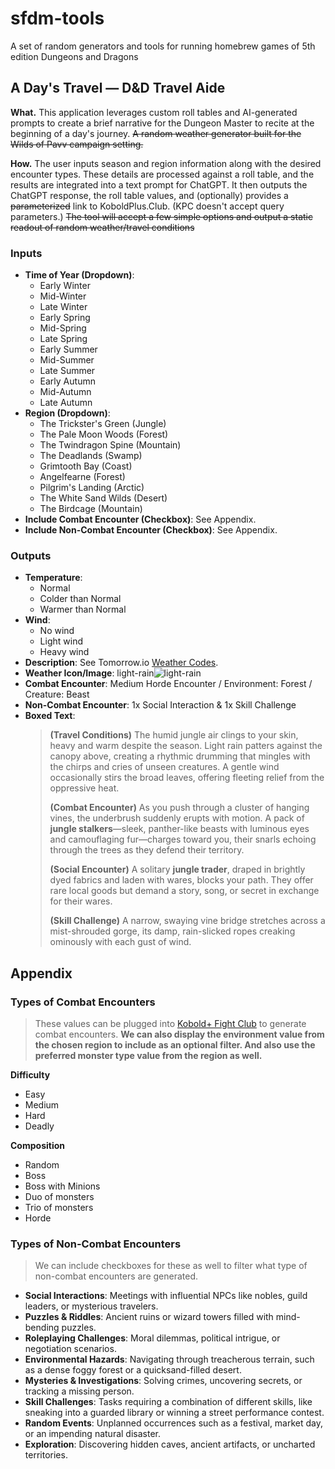 # sfdm-tools

A set of random generators and tools for running homebrew games of 5th edition Dungeons and Dragons

## A Day's Travel — D&D Travel Aide

**What.** This application leverages custom roll tables and AI-generated prompts to create a brief narrative for the Dungeon Master to recite at the beginning of a day's journey. ~~A random weather generator built for the Wilds of Pavv campaign setting.~~

**How.** The user inputs season and region information along with the desired encounter types. These details are processed against a roll table, and the results are integrated into a text prompt for ChatGPT. It then outputs the ChatGPT response, the roll table values, and (optionally) provides a ~~parameterized~~ link to KoboldPlus.Club. (KPC doesn't accept query parameters.) ~~The tool will accept a few simple options and output a static readout of random weather/travel conditions~~

### Inputs

- **Time of Year (Dropdown)**:
  - Early Winter
  - Mid-Winter
  - Late Winter
  - Early Spring
  - Mid-Spring
  - Late Spring
  - Early Summer
  - Mid-Summer
  - Late Summer
  - Early Autumn
  - Mid-Autumn
  - Late Autumn
- **Region (Dropdown)**:
  - The Trickster's Green (Jungle)
  - The Pale Moon Woods (Forest)
  - The Twindragon Spine (Mountain)
  - The Deadlands (Swamp)
  - Grimtooth Bay (Coast)
  - Angelfearne (Forest)
  - Pilgrim's Landing (Arctic)
  - The White Sand Wilds (Desert)
  - The Birdcage (Mountain)
- **Include Combat Encounter (Checkbox)**: See Appendix.
- **Include Non-Combat Encounter (Checkbox)**: See Appendix.

### Outputs

- **Temperature**:
  - Normal
  - Colder than Normal
  - Warmer than Normal
- **Wind**:
  - No wind
  - Light wind
  - Heavy wind
- **Description**: See Tomorrow.io [Weather Codes](https://github.com/DaJoker29/manteca-weather/blob/main/public/api.js).
- **Weather Icon/Image**: light-rain![light-rain](adt-light-rain.png)
- **Combat Encounter**: Medium Horde Encounter / Environment: Forest / Creature: Beast
- **Non-Combat Encounter**: 1x Social Interaction & 1x Skill Challenge
- **Boxed Text**:
  > **(Travel Conditions)** The humid jungle air clings to your skin, heavy and warm despite the season. Light rain patters against the canopy above, creating a rhythmic drumming that mingles with the chirps and cries of unseen creatures. A gentle wind occasionally stirs the broad leaves, offering fleeting relief from the oppressive heat.
  >
  > **(Combat Encounter)** As you push through a cluster of hanging vines, the underbrush suddenly erupts with motion. A pack of **jungle stalkers**—sleek, panther-like beasts with luminous eyes and camouflaging fur—charges toward you, their snarls echoing through the trees as they defend their territory.
  >
  > **(Social Encounter)** A solitary **jungle trader**, draped in brightly dyed fabrics and laden with wares, blocks your path. They offer rare local goods but demand a story, song, or secret in exchange for their wares.
  >
  > **(Skill Challenge)** A narrow, swaying vine bridge stretches across a mist-shrouded gorge, its damp, rain-slicked ropes creaking ominously with each gust of wind.

## Appendix

### Types of Combat Encounters

> These values can be plugged into [Kobold+ Fight Club](https://koboldplus.club/) to generate combat encounters. **We can also display the environment value from the chosen region to include as an optional filter. And also use the preferred monster type value from the region as well.**

**Difficulty**

- Easy
- Medium
- Hard
- Deadly

**Composition**

- Random
- Boss
- Boss with Minions
- Duo of monsters
- Trio of monsters
- Horde

### Types of Non-Combat Encounters

> We can include checkboxes for these as well to filter what type of non-combat encounters are generated.

- **Social Interactions**: Meetings with influential NPCs like nobles, guild leaders, or mysterious travelers.
- **Puzzles & Riddles**: Ancient ruins or wizard towers filled with mind-bending puzzles.
- **Roleplaying Challenges**: Moral dilemmas, political intrigue, or negotiation scenarios.
- **Environmental Hazards**: Navigating through treacherous terrain, such as a dense foggy forest or a quicksand-filled desert.
- **Mysteries & Investigations**: Solving crimes, uncovering secrets, or tracking a missing person.
- **Skill Challenges**: Tasks requiring a combination of different skills, like sneaking into a guarded library or winning a street performance contest.
- **Random Events**: Unplanned occurrences such as a festival, market day, or an impending natural disaster.
- **Exploration**: Discovering hidden caves, ancient artifacts, or uncharted territories.
